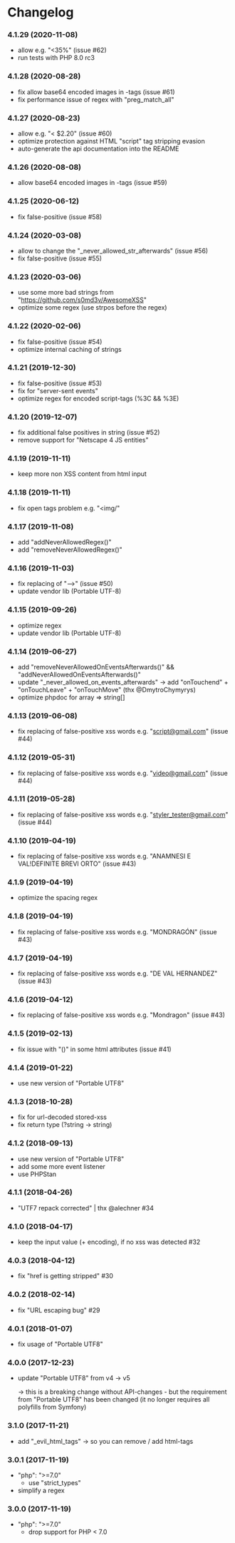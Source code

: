 # Changelog

### 4.1.29 (2020-11-08)

- allow e.g. "<35%" (issue #62)
- run tests with PHP 8.0 rc3

### 4.1.28 (2020-08-28)

- fix allow base64 encoded images in <img>-tags (issue #61)
- fix performance issue of regex with "preg_match_all"

### 4.1.27 (2020-08-23)

- allow e.g. "< $2.20" (issue #60)
- optimize protection against HTML "script" tag stripping evasion
- auto-generate the api documentation into the README

### 4.1.26 (2020-08-08)

- allow base64 encoded images in <img>-tags (issue #59)

### 4.1.25 (2020-06-12)

- fix false-positive (issue #58)

### 4.1.24 (2020-03-08)

- allow to change the "_never_allowed_str_afterwards" (issue #56)
- fix false-positive (issue #55)

### 4.1.23 (2020-03-06)

- use some more bad strings from "https://github.com/s0md3v/AwesomeXSS"
- optimize some regex (use strpos before the regex)


### 4.1.22 (2020-02-06)

- fix false-positive (issue #54)
- optimize internal caching of strings


### 4.1.21 (2019-12-30)

- fix false-positive (issue #53)
- fix for "server-sent events"
- optimize regex for encoded script-tags (%3C && %3E)


### 4.1.20 (2019-12-07)

- fix additional false positives in string (issue #52)
- remove support for "Netscape 4 JS entities"


### 4.1.19 (2019-11-11)

- keep more non XSS content from html input


### 4.1.18 (2019-11-11)

- fix open tags problem e.g. "<img/"


### 4.1.17 (2019-11-08)

- add "addNeverAllowedRegex()"
- add "removeNeverAllowedRegex()"


### 4.1.16 (2019-11-03)

- fix replacing of "-->" (issue #50)
- update vendor lib (Portable UTF-8)


### 4.1.15 (2019-09-26)

- optimize regex
- update vendor lib (Portable UTF-8)


### 4.1.14 (2019-06-27)

- add "removeNeverAllowedOnEventsAfterwards()" && "addNeverAllowedOnEventsAfterwards()"
- update "_never_allowed_on_events_afterwards" -> add "onTouchend" + "onTouchLeave" + "onTouchMove" (thx @DmytroChymyrys)
- optimize phpdoc for array => string[]


### 4.1.13 (2019-06-08)

- fix replacing of false-positive xss words e.g. "<script@gmail.com>" (issue #44)


### 4.1.12 (2019-05-31)

- fix replacing of false-positive xss words e.g. "<video@gmail.com>" (issue #44)


### 4.1.11 (2019-05-28)

- fix replacing of false-positive xss words e.g. "<styler_tester@gmail.com>" (issue #44)


### 4.1.10 (2019-04-19)

- fix replacing of false-positive xss words e.g. "ANAMNESI E VAL!DEFINITE BREVI ORTO" (issue #43)


### 4.1.9 (2019-04-19)

- optimize the spacing regex


### 4.1.8 (2019-04-19)

- fix replacing of false-positive xss words e.g. "MONDRAGÓN" (issue #43)


### 4.1.7 (2019-04-19)

- fix replacing of false-positive xss words e.g. "DE VAL HERNANDEZ" (issue #43)


### 4.1.6 (2019-04-12)

- fix replacing of false-positive xss words e.g. "Mondragon" (issue #43)


### 4.1.5 (2019-02-13)

- fix issue with "()" in some html attributes (issue #41)


### 4.1.4 (2019-01-22)

- use new version of "Portable UTF8"


### 4.1.3 (2018-10-28)

- fix for url-decoded stored-xss
- fix return type (?string -> string)


### 4.1.2 (2018-09-13)

- use new version of "Portable UTF8"
- add some more event listener
- use PHPStan


### 4.1.1 (2018-04-26)

- "UTF7 repack corrected" | thx @alechner #34


### 4.1.0 (2018-04-17)

- keep the input value (+ encoding), if no xss was detected #32


### 4.0.3 (2018-04-12)

- fix "href is getting stripped" #30


### 4.0.2 (2018-02-14)

- fix "URL escaping bug" #29


### 4.0.1 (2018-01-07)

- fix usage of "Portable UTF8"


### 4.0.0 (2017-12-23)
- update "Portable UTF8" from v4 -> v5

  -> this is a breaking change without API-changes - but the requirement
     from "Portable UTF8" has been changed (it no longer requires all polyfills from Symfony)


### 3.1.0 (2017-11-21)
- add "_evil_html_tags" -> so you can remove / add html-tags


### 3.0.1 (2017-11-19)
- "php": ">=7.0"
  * use "strict_types"
- simplify a regex


### 3.0.0 (2017-11-19)
- "php": ">=7.0"
  * drop support for PHP < 7.0
